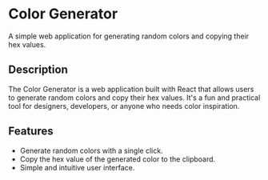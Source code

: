 # Color Generator

A simple web application for generating random colors and copying their hex values.

## Description

The Color Generator is a web application built with React that allows users to generate random colors and copy their hex values. It's a fun and practical tool for designers, developers, or anyone who needs color inspiration.

## Features

- Generate random colors with a single click.
- Copy the hex value of the generated color to the clipboard.
- Simple and intuitive user interface.